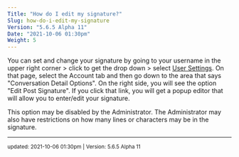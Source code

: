 ```yaml
---
Title: "How do I edit my signature?"
Slug: how-do-i-edit-my-signature
Version: "5.6.5 Alpha 11"
Date: "2021-10-06 01:30pm"
Weight: 5
---
```


<p>You can set and change your signature by going to your username in the upper right corner > click to get the drop down > select <a href="settings/account">User Settings</a>. On that page, select the Account tab and then go down to the area that says "Conversation Detail Options".  On the right side, you will see the option "Edit Post Signature".  If you click that link, you will get a popup editor that will allow you to enter/edit your signature.</p>

<p>This option may be disabled by the Administrator.  The Administrator may also have restrictions on how many lines or characters may be in the signature.</p>

<hr>
<small>
updated: 2021-10-06 01:30pm | Version: 5.6.5 Alpha 11
</small>